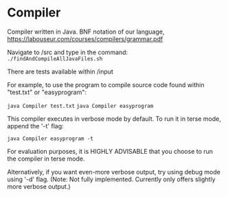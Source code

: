 # Compiler
Compiler written in Java. BNF notation of our language, https://labouseur.com/courses/compilers/grammar.pdf


Navigate to /src and type in the command: 
```./findAndCompileAllJavaFiles.sh```

There are tests available within /input

For example, to use the program to compile source code found within "test.txt" or "easyprogram":

```java Compiler test.txt```
```java Compiler easyprogram```


This compiler executes in verbose mode by default. To run it in terse mode, append the '-t' flag: 

```java Compiler easyprogram -t```

For evaluation purposes, it is HIGHLY ADVISABLE that you choose to run the compiler in terse mode.


Alternatively, if you want even-more verbose output, try using debug mode using '-d' flag. (Note: Not fully implemented. Currently only offers slightly more verbose output.) 

